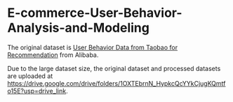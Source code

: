 # E-commerce-User-Behavior-Analysis-and-Modeling

The original dataset is [User Behavior Data from Taobao for Recommendation](https://tianchi.aliyun.com/dataset/649) from Alibaba. 

Due to the large dataset size, the original dataset and processed datasets are uploaded at https://drive.google.com/drive/folders/1OXTEbrnN_HypkcQcYYkCjugKQmtfo15E?usp=drive_link.
